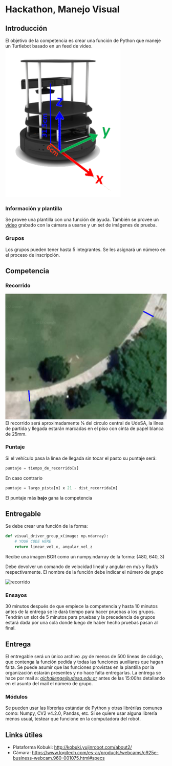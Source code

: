 # Hackathon, Manejo Visual

## Introducción

El objetivo de la competencia es crear una función de Python que maneje un Turtlebot basado en un feed de video.
![ recorrido ](/assets/camera_placement.png "Posición de la cámara desde el piso")

### Información y plantilla

Se provee una plantilla con una función de ayuda. También se provee un [video](TODO.com "en google drive") grabado con la cámara a usarse y un set de imágenes de prueba.

### Grupos

Los grupos pueden tener hasta 5 integrantes. Se les asignará un número en el proceso de inscripción.

## Competencia

### Recorrido

![ recorrido ](/assets/track.png "Un recorrido posible")
El recorrido será aproximadamente ⅛ del círculo central de UdeSA, la línea de partida y llegada estarán marcadas en el piso con cinta de papel blanca de 25mm.

### Puntaje

Si el vehículo pasa la línea de llegada sin tocar el pasto su puntaje será:

```python
puntaje = tiempo_de_recorrido[s]
```

En caso contrario

```python
puntaje = largo_pista[m] x 21 - dist_recorrida[m]
```

El puntaje más **bajo** gana la competencia

## Entregable

Se debe crear una función de la forma:

``` python
def visual_driver_group_x(image: np.ndarray):
    # YOUR CODE HERE
    return linear_vel_x, angular_vel_z
```

Recibe una imagen BGR como un numpy.ndarray de la forma: (480, 640, 3)

Debe devolver un comando de velocidad lineal y angular en m/s y Rad/s respectivamente.
El nombre de la función debe indicar el número de grupo

![ recorrido ](/assets/robot.gif  "Driving with simple heuristic" )

### Ensayos

30 minutos después de que empiece la competencia y hasta 10 minutos antes de la entrega se le dará tiempo para hacer pruebas a los grupos. Tendrán un slot de 5 minutos para pruebas y la precedencia de grupos estará dada por una cola donde luego de haber hecho pruebas pasan al final.

## Entrega

El entregable será un único archivo .py de menos de 500 líneas de código, que contenga la función pedida y todas las funciones auxiliares que hagan falta. Se puede asumir que las funciones provistas en la plantilla por la organización estarán presentes y no hace falta entregarlas. La entrega se hace por mail a: *aichallenge@udesa.edu.ar* antes de las 15:00hs detallando en el asunto del mail el número de grupo.

### Módulos

Se pueden usar las librerías estándar de Python y otras librériías comunes como: Numpy, CV2 v4.2.0, Pandas, etc.
Si se quiere usar alguna librería menos usual, testear que funcione en la computadora del robot.

## Links útiles

- Plataforma Kobuki: <http://kobuki.yujinrobot.com/about2/>
- Cámara: <https://www.logitech.com/es-ar/products/webcams/c925e-business-webcam.960-001075.html#specs>
